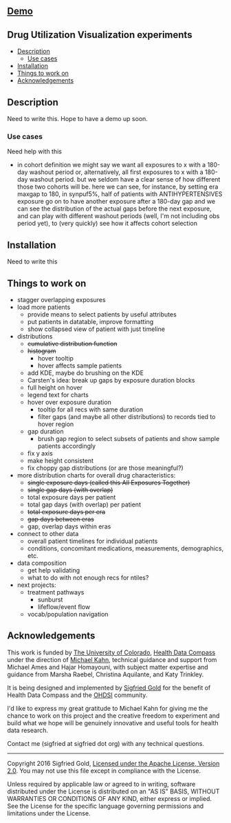 ## [Demo](http://www.ohdsi.org/web/drugexposureexplorer/) ##


## Drug Utilization Visualization experiments ##

- [Description](#description)
  - [Use cases](#use-cases)
- [Installation](#installation)
- [Things to work on](#things-to-work-on)
- [Acknowledgements](#acknowledgements)

## Description

Need to write this. Hope to have a demo up soon.

### Use cases ###

Need help with this

 - in cohort definition we might say we want all exposures to x
   with a 180-day washout period or, alternatively, all first exposures
   to x with a 180-day washout period. but we seldom have a clear
   sense of how different those two cohorts will be. here we can
   see, for instance, by setting era maxgap to 180, in synpuf5%,
   half of patients with ANTIHYPERTENSIVES exposure go on to have
   another exposure after a 180-day gap and we can see the distribution
   of the actual gaps before the next exposure, and can play with
   different washout periods (well, I'm not including obs period yet),
   to (very quickly) see how it affects cohort selection

## Installation

Need to write this

## Things to work on

- stagger overlapping exposures
- load more patients
  - provide means to select patients by useful attributes
  - put patients in datatable, improve formatting
  - show collapsed view of patient with just timeline
- distributions
  - ~~cumulative distribution function~~
  - ~~histogram~~
    - hover tooltip
    - hover affects sample patients
  - add KDE, maybe do brushing on the KDE
  - Carsten's idea: break up gaps by exposure duration blocks
  - full height on hover
  - legend text for charts
  - hover over exposure duration
    - tooltip for all recs with same duration
    - filter gaps (and maybe all other distributions)
      to records tied to hover region
  - gap duration
    - brush gap region to select subsets of patients
      and show sample patients accordingly
  - fix y axis
  - make height consistent
  - fix choppy gap distributions (or are those meaningful?)
- more distribution charts for overall drug characteristics:
  - ~~single exposure days (called this All Exposures Together)~~
  - ~~single gap days (with overlap)~~
  - total exposure days per patient
  - total gap days (with overlap) per patient
  - ~~total exposure days per era~~
  - ~~gap days between eras~~
  - gap, overlap days within eras
- connect to other data
  - overall patient timelines for individual patients
  - conditions, concomitant medications, measurements, demographics, etc.
- data composition
  - get help validating
  - what to do with not enough recs for ntiles?
- next projects:
  - treatment pathways
    - sunburst
    - lifeflow/event flow
  - vocab/population navigation



## Acknowledgements

This work is funded by [The University of Colorado](http://www.ucdenver.edu), 
[Health Data Compass](http://www.ucdenver.edu/about/departments/healthdatacompass)
under the direction of [Michael Kahn](https://profiles.ucdenver.edu/display/225446),
technical guidance and support from Michael Ames and Hajar Homayouni,
with subject matter expertise and guidance from Marsha Raebel, Christina Aquilante,
and Katy Trinkley.

It is being designed and implemented by [Sigfried Gold](http://sigfried.org) for 
the benefit of Health Data Compass and the [OHDSI](http://ohdsi.org) community.

I'd like to express my great gratitude to Michael Kahn for giving me the chance to
work on this project and the creative freedom to experiment and build what
we hope will be genuinely innovative and useful tools for health data research.

Contact me (sigfried at sigfried dot org) with any technical questions.

-----------------------------------------

Copyright 2016 Sigfried Gold, 
[Licensed under the Apache License, Version 2.0](https://raw.githubusercontent.com/Sigfried/drugutil/master/LICENSE).
You may not use this file except in compliance with the License.

Unless required by applicable law or agreed to in writing, software
distributed under the License is distributed on an "AS IS" BASIS,
WITHOUT WARRANTIES OR CONDITIONS OF ANY KIND, either express or implied.
See the License for the specific language governing permissions and
limitations under the License.

